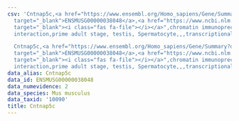 ```yaml
---
csv: 'Cntnap5c,<a href="https://www.ensembl.org/Homo_sapiens/Gene/Summary?db=core;g=ENSMUSG00000038048"
  target="_blank">ENSMUSG00000038048</a>,<a href="https://www.ncbi.nlm.nih.gov/pubmed/25450459"
  target="_blank"><i class="fas fa-file"></i></a>",chromatin immunoprecipitation assay,direct
  interaction,prime adult stage, testis, Spermatocyte,,,transcriptional regulation,

  Cntnap5c,<a href="https://www.ensembl.org/Homo_sapiens/Gene/Summary?db=core;g=ENSMUSG00000038048"
  target="_blank">ENSMUSG00000038048</a>,<a href="https://www.ncbi.nlm.nih.gov/pubmed/25450459"
  target="_blank"><i class="fas fa-file"></i></a>",chromatin immunoprecipitation assay,direct
  interaction,prime adult stage, testis, Spermatocyte,,,transcriptional regulation,'
data_alias: Cntnap5c
data_id: ENSMUSG00000038048
data_numevidence: 2
data_species: Mus musculus
data_taxid: '10090'
title: Cntnap5c
---
```

